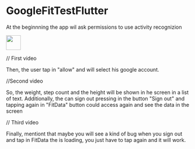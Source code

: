 # GoogleFitTestFlutter

At the beginnning the app wil ask permissions to use activity recognizion

<img src="https://drive.google.com/file/d/1MDiRXOK6vbPpeF10D8DA6VlZcJqJs_xd" width="40" height="40" />

// First video

Then, the user tap in "allow" and will select his google account.

//Second video

So, the weight, step count and the height will be shown in he screen in a list of text. Additionally, the can sign out pressing in the button "Sign out" and tapping again in "FitData" button could access again and see the data in the screen

// Third video

Finally, mentiont that maybe you will see a kind of bug when you sign out and tap in FitData the is loading, you just have to tap again and it will work. 
